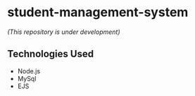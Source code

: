 # student-management-system

_(This repository is under development)_

## Technologies Used

- Node.js
- MySql
- EJS
